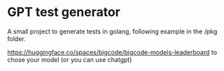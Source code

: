 # GPT test generator

A small project to generate tests in golang, following example in the /pkg folder.

https://huggingface.co/spaces/bigcode/bigcode-models-leaderboard to chose your model (or you can use chatgpt)
